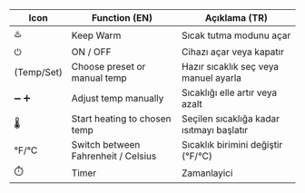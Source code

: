 | Icon                           | Function (EN)                        | Açıklama (TR)                             |
|--------------------------------|--------------------------------------|-------------------------------------------|
| ♨️                             | Keep Warm                            | Sıcak tutma modunu açar                   |
| ⏻                             | ON / OFF                             | Cihazı açar veya kapatır                  |
| (Temp/Set)                     | Choose preset or manual temp         | Hazır sıcaklık seç veya manuel ayarla     |
| ➖ ➕                            | Adjust temp manually                 | Sıcaklığı elle artır veya azalt           |
| 🌡️                             | Start heating to chosen temp         | Seçilen sıcaklığa kadar ısıtmayı başlatır |
| °F/°C                          | Switch between Fahrenheit / Celsius  | Sıcaklık birimini değiştir (°F/°C)        |
| ⏱️                             | Timer                                | Zamanlayici  |
